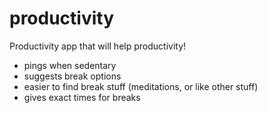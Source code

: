 # productivity

Productivity app that will help productivity!

- pings when sedentary
- suggests break options
- easier to find break stuff (meditations, or like other stuff)
- gives exact times for breaks
